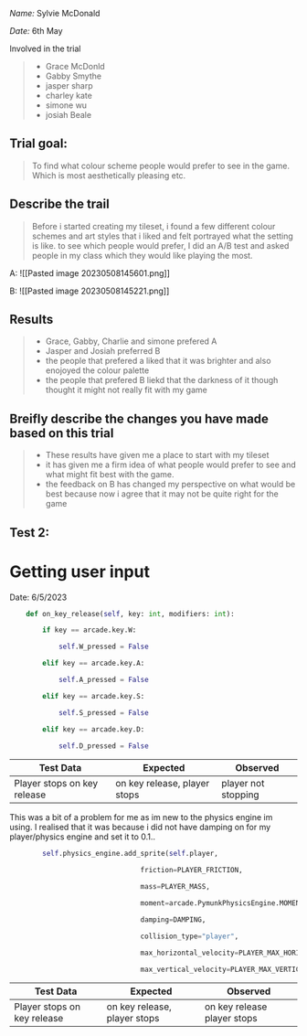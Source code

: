 _Name:_ Sylvie McDonald

_Date:_ 6th May

Involved in the trial
>- Grace McDonld
>- Gabby Smythe
>- jasper sharp
>- charley kate
>- simone wu
>- josiah Beale

## Trial goal:
> To find what colour scheme people would prefer to see in the game. Which is most aesthetically pleasing etc.


## Describe the trail
>Before i started creating my tileset, i found a few different colour schemes and art styles that i liked and felt portrayed what the setting is like. to see which people would prefer, I did an A/B test and asked people in my class which they would like playing the most.



A:
![[Pasted image 20230508145601.png]]

B:
![[Pasted image 20230508145221.png]]


## Results
> - Grace, Gabby, Charlie and simone prefered A
> - Jasper and Josiah preferred B
> - the people that prefered a liked that it was brighter and also enojoyed the colour palette
> - the people that prefered B liekd that the darkness of it though thought it might not really fit with my game
>
## Breifly describe the changes you have made based on this trial
> - These results have given me a place to start with my tileset 
> - it has given me a firm idea of what people would prefer to see and what might fit best with the game.
> - the feedback on B has changed my perspective on what would be best because now i agree that it may not be quite right for the game

## Test 2:
# Getting user input

Date: 6/5/2023

```python
    def on_key_release(self, key: int, modifiers: int):

        if key == arcade.key.W:

            self.W_pressed = False

        elif key == arcade.key.A:

            self.A_pressed = False

        elif key == arcade.key.S:

            self.S_pressed = False

        elif key == arcade.key.D:

            self.D_pressed = False
```

| Test Data                    | Expected                        | Observed                       |
| ---------------------------- | ------------------------------- | ------------------------------ |
| Player stops on key release    | on key release, player stops                         | player not stopping                       |

This was a bit of a problem for me as im new to the physics engine im using. I realised that it was because i did not have damping on for my player/physics engine and set it to 0.1..

```python
        self.physics_engine.add_sprite(self.player,

                                friction=PLAYER_FRICTION,

                                mass=PLAYER_MASS,

                                moment=arcade.PymunkPhysicsEngine.MOMENT_INF,

                                damping=DAMPING,

                                collision_type="player",

                                max_horizontal_velocity=PLAYER_MAX_HORIZONTAL_SPEED,

                                max_vertical_velocity=PLAYER_MAX_VERTICAL_SPEED)
```

| Test Data                    | Expected                        | Observed                       |
| ---------------------------- | ------------------------------- | ------------------------------ |
| Player stops on key release  | on key release, player stops    | on key release player stops    |